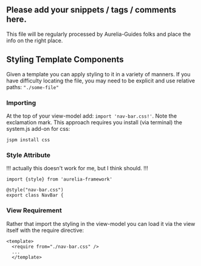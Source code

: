 ## Please add your snippets / tags / comments here. 
This file will be regularly processed by Aurelia-Guides folks and place the info on the right place.


## Styling Template Components 

Given a template you can apply styling to it in a variety of manners. If you have
difficulty locating the file, you may need to be explicit and use relative paths: ```"./some-file"```

### Importing

At the top of your view-model add: ```import 'nav-bar.css!'```. Note the exclamation mark. 
This approach requires you install (via terminal) the system.js add-on for css:

```
jspm install css
```

### Style Attribute

!!! actually this doesn't work for me, but I think should. !!!


```
import {style} from 'aurelia-framework'

@style("nav-bar.css")
export class NavBar {
```

### View Requirement

Rather that import the styling in the view-model you can load it via the view itself with the require directive:

```
<template> 
  <require from="./nav-bar.css" />
  ...
  </template>
```


